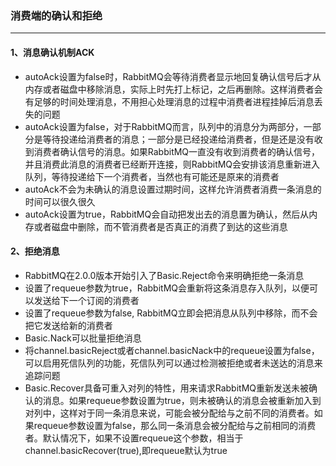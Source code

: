 ### 消费端的确认和拒绝

---

#### 1、消息确认机制ACK

- autoAck设置为false时，RabbitMQ会等待消费者显示地回复确认信号后才从内存或者磁盘中移除消息，实际上时先打上标记，之后再删除。这样消费者会有足够的时间处理消息，不用担心处理消息的过程中消费者进程挂掉后消息丢失的问题
- autoAck设置为false，对于RabbitMQ而言，队列中的消息分为两部分，一部分是等待投递给消费者的消息；一部分是已经投递给消费者，但是还是没有收到消费者确认信号的消息。如果RabbitMQ一直没有收到消费者的确认信号，并且消费此消息的消费者已经断开连接，则RabbitMQ会安排该消息重新进入队列，等待投递给下一个消费者，当然也有可能还是原来的消费者
- autoAck不会为未确认的消息设置过期时间，这样允许消费者消费一条消息的时间可以很久很久
- autoAck设置为true，RabbitMQ会自动把发出去的消息置为确认，然后从内存或者磁盘中删除，而不管消费者是否真正的消费了到达的这些消息

#### 2、拒绝消息

- RabbitMQ在2.0.0版本开始引入了Basic.Reject命令来明确拒绝一条消息
- 设置了requeue参数为true，RabbitMQ会重新将这条消息存入队列，以便可以发送给下一个订阅的消费者
- 设置了requeue参数为false, RabbitMQ立即会把消息从队列中移除，而不会把它发送给新的消费者
- Basic.Nack可以批量拒绝消息
- 将channel.basicReject或者channel.basicNack中的requeue设置为false，可以启用死信队列的功能，死信队列可以通过检测被拒绝或者未送达的消息来追踪问题
- Basic.Recover具备可重入对列的特性，用来请求RabbitMQ重新发送未被确认的消息。如果requeue参数设置为true，则未被确认的消息会被重新加入到对列中，这样对于同一条消息来说，可能会被分配给与之前不同的消费者。如果requeue参数设置为false，那么同一条消息会被分配给与之前相同的消费者。默认情况下，如果不设置requeue这个参数，相当于channel.basicRecover(true),即requeue默认为true